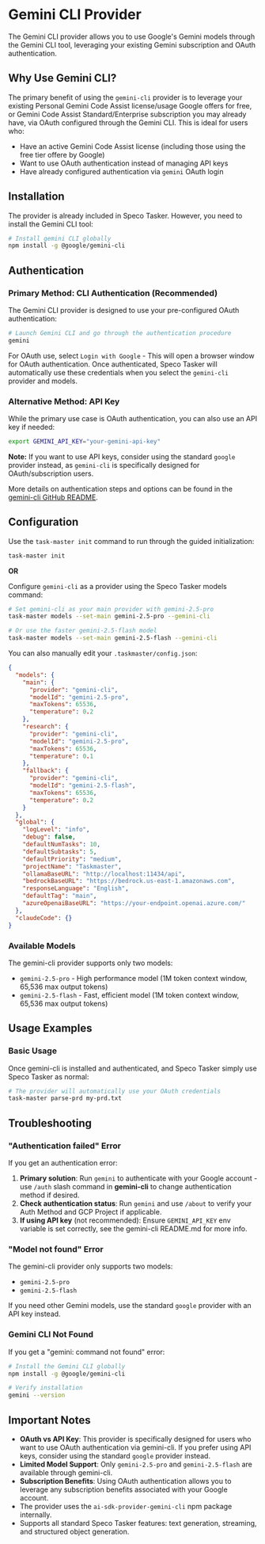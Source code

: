 # Gemini CLI Provider

The Gemini CLI provider allows you to use Google's Gemini models through the Gemini CLI tool, leveraging your existing Gemini subscription and OAuth authentication.

## Why Use Gemini CLI?

The primary benefit of using the `gemini-cli` provider is to leverage your existing Personal Gemini Code Assist license/usage Google offers for free, or Gemini Code Assist Standard/Enterprise subscription you may already have, via OAuth configured through the Gemini CLI. This is ideal for users who:

- Have an active Gemini Code Assist license (including those using the free tier offere by Google)
- Want to use OAuth authentication instead of managing API keys
- Have already configured authentication via `gemini` OAuth login

## Installation

The provider is already included in Speco Tasker. However, you need to install the Gemini CLI tool:

```bash
# Install gemini CLI globally
npm install -g @google/gemini-cli
```

## Authentication

### Primary Method: CLI Authentication (Recommended)

The Gemini CLI provider is designed to use your pre-configured OAuth authentication:

```bash
# Launch Gemini CLI and go through the authentication procedure
gemini
```

For OAuth use, select `Login with Google` - This will open a browser window for OAuth authentication. Once authenticated, Speco Tasker will automatically use these credentials when you select the `gemini-cli` provider and models.

### Alternative Method: API Key

While the primary use case is OAuth authentication, you can also use an API key if needed:

```bash
export GEMINI_API_KEY="your-gemini-api-key"
```

**Note:** If you want to use API keys, consider using the standard `google` provider instead, as `gemini-cli` is specifically designed for OAuth/subscription users.

More details on authentication steps and options can be found in the [gemini-cli GitHub README](https://github.com/google-gemini/gemini-cli).

## Configuration

Use the `task-master init` command to run through the guided initialization:

```bash
task-master init
```

**OR**

Configure `gemini-cli` as a provider using the Speco Tasker models command:

```bash
# Set gemini-cli as your main provider with gemini-2.5-pro
task-master models --set-main gemini-2.5-pro --gemini-cli

# Or use the faster gemini-2.5-flash model
task-master models --set-main gemini-2.5-flash --gemini-cli
```

You can also manually edit your `.taskmaster/config.json`:

```json
{
  "models": {
    "main": {
      "provider": "gemini-cli",
      "modelId": "gemini-2.5-pro",
      "maxTokens": 65536,
      "temperature": 0.2
    },
    "research": {
      "provider": "gemini-cli",
      "modelId": "gemini-2.5-pro",
      "maxTokens": 65536,
      "temperature": 0.1
    },
    "fallback": {
      "provider": "gemini-cli",
      "modelId": "gemini-2.5-flash",
      "maxTokens": 65536,
      "temperature": 0.2
    }
  },
  "global": {
    "logLevel": "info",
    "debug": false,
    "defaultNumTasks": 10,
    "defaultSubtasks": 5,
    "defaultPriority": "medium",
    "projectName": "Taskmaster",
    "ollamaBaseURL": "http://localhost:11434/api",
    "bedrockBaseURL": "https://bedrock.us-east-1.amazonaws.com",
    "responseLanguage": "English",
    "defaultTag": "main",
    "azureOpenaiBaseURL": "https://your-endpoint.openai.azure.com/"
  },
  "claudeCode": {}
}
```

### Available Models

The gemini-cli provider supports only two models:
- `gemini-2.5-pro` - High performance model (1M token context window, 65,536 max output tokens)
- `gemini-2.5-flash` - Fast, efficient model (1M token context window, 65,536 max output tokens)

## Usage Examples

### Basic Usage

Once gemini-cli is installed and authenticated, and Speco Tasker  simply use Speco Tasker as normal:

```bash
# The provider will automatically use your OAuth credentials
task-master parse-prd my-prd.txt
```

## Troubleshooting

### "Authentication failed" Error

If you get an authentication error:

1. **Primary solution**: Run `gemini` to authenticate with your Google account - use `/auth` slash command in **gemini-cli** to change authentication method if desired.
2. **Check authentication status**: Run `gemini` and use `/about` to verify your Auth Method and GCP Project if applicable.
3. **If using API key** (not recommended): Ensure `GEMINI_API_KEY` env variable is set correctly, see the gemini-cli README.md for more info.

### "Model not found" Error

The gemini-cli provider only supports two models:
- `gemini-2.5-pro`
- `gemini-2.5-flash`

If you need other Gemini models, use the standard `google` provider with an API key instead.

### Gemini CLI Not Found

If you get a "gemini: command not found" error:

```bash
# Install the Gemini CLI globally
npm install -g @google/gemini-cli

# Verify installation
gemini --version
```

## Important Notes

- **OAuth vs API Key**: This provider is specifically designed for users who want to use OAuth authentication via gemini-cli. If you prefer using API keys, consider using the standard `google` provider instead.
- **Limited Model Support**: Only `gemini-2.5-pro` and `gemini-2.5-flash` are available through gemini-cli.
- **Subscription Benefits**: Using OAuth authentication allows you to leverage any subscription benefits associated with your Google account.
- The provider uses the `ai-sdk-provider-gemini-cli` npm package internally.
- Supports all standard Speco Tasker features: text generation, streaming, and structured object generation.